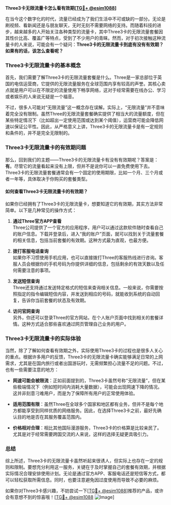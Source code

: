 **Three3卡无限流量卡怎么看有效期[[TG💪+ @esim1088](https://t.me/s/esim1088)]**

在当今这个数字化的时代，流量已经成为了我们生活中不可或缺的一部分。无论是刷视频、看新闻还是与朋友聊天，无时无刻不需要网络的支持。而随着科技的进步，越来越多的人开始关注各种类型的流量卡，其中Three3卡的无限流量套餐因其性价比高、覆盖广等特点，受到了不少用户的青睐。然而，对于初次接触这种流量卡的人来说，可能会有一个疑问：**Three3卡的无限流量卡到底有没有有效期？如果有的话，该怎么查看呢？**

### Three3卡无限流量卡的基本概念

首先，我们需要了解Three3卡的无限流量套餐是什么。Three是一家总部位于英国的电信运营商，它提供的无限流量服务在全球范围内享有较高的声誉。其核心卖点就是用户可以在不限定的流量使用下畅享网络，这对于经常需要在线办公、学习或者娱乐的人来说无疑是一个福音。

不过，很多人可能对“无限流量”这一概念存在误解。实际上，“无限流量”并不意味着完全没有限制。虽然Three的无限流量套餐确实提供了相当大的流量额度，但在某些特定情况下（比如超出一定使用范围或达到某个阈值），运营商可能会降低网速以保证公平性。因此，从严格意义上讲，Three3卡的无限流量卡是有一定规则和条件的，并不是完全无限制的。

### Three3卡无限流量卡的有效期问题

那么，回到我们的主题——Three3卡的无限流量卡有没有有效期呢？答案是：**有**。尽管它的流量看起来没有上限，但并不是说你可以一直免费使用下去。Three3卡的无限流量套餐通常会有一个固定的使用期限，比如一个月、三个月或者一年等，具体取决于你购买的套餐类型。

#### 如何查看Three3卡无限流量卡的有效期？

如果你已经拥有了Three3卡的无限流量卡，想要知道它的有效期，其实方法非常简单。以下是几种常见的操作方式：

1. **通过Three官方APP查看**  
   Three公司提供了一个官方的应用程序，用户可以通过这款软件随时查看自己的账户信息。下载并登录后，进入“我的账户”页面，就可以找到关于流量套餐的相关信息，包括当前套餐的有效期。这种方式最为直观，也最方便。

2. **拨打客服电话查询**  
   如果你不习惯使用手机应用，也可以直接拨打Three的客服热线进行咨询。客服人员会根据你的手机号码为你提供详细的信息，包括剩余的有效天数以及任何需要注意的事项。

3. **发送短信查询**  
   Three还支持通过发送特定格式的短信来查询相关信息。一般来说，你需要按照指定的指令编辑短信内容，并发送到相应的号码，就能收到系统的自动回复，告诉你当前套餐的状态及有效期。

4. **访问官网查询**  
   另外，你还可以登录Three的官方网站，在个人账户页面中找到相关的套餐详情。这种方式适合那些喜欢通过网页管理自己业务的用户。

### Three3卡无限流量卡的实际体验

当然，除了了解如何查看有效期之外，实际使用Three3卡的过程也是很多人关心的重点。根据许多用户的反馈，Three3卡的无限流量卡确实能够满足日常的上网需求，尤其是在国内旅行或者出国游玩时，无需频繁担心流量不足的问题。不过，也有一些需要注意的地方：

- **网速可能会被限流**：正如前面提到的，Three3卡虽然号称“无限流量”，但在某些极端情况下（例如短时间内消耗大量数据），可能会出现网速下降的情况。这并非刻意刁难用户，而是为了保障所有用户的正常使用体验。
  
- **适用范围有限**：虽然Three在全球多个国家和地区都有业务，但并不是每个地方都能享受到同样优质的网络服务。因此，在选择Three3卡之前，最好先确认目的地是否在其服务覆盖范围内。

- **价格相对合理**：相比其他国际漫游服务，Three3卡的价格算是比较亲民了。尤其是对于经常需要跨国交流的人来说，这样的选择无疑更具吸引力。

### 总结

综上所述，Three3卡的无限流量卡虽然听起来很诱人，但实际上也存在一定的规则和限制。要想充分利用这一服务，关键在于及时掌握自己的套餐有效期，并根据实际情况合理安排使用计划。无论是通过官方APP、客服电话还是短信等方式，都可以轻松获取所需信息。同时，也要注意避免因过度使用而导致不必要的麻烦。

如果你对Three3卡感兴趣，不妨尝试一下[[TG💪+ @esim1088](https://t.me/s/esim1088)]推荐的产品，或许会有意想不到的惊喜哦！[[TG💪+ @esim1088](https://t.me/s/esim1088) ![Image](https://i.postimg.cc/4NQfJmqS/Snipaste-2025-05-13-00-14-12.png)]
